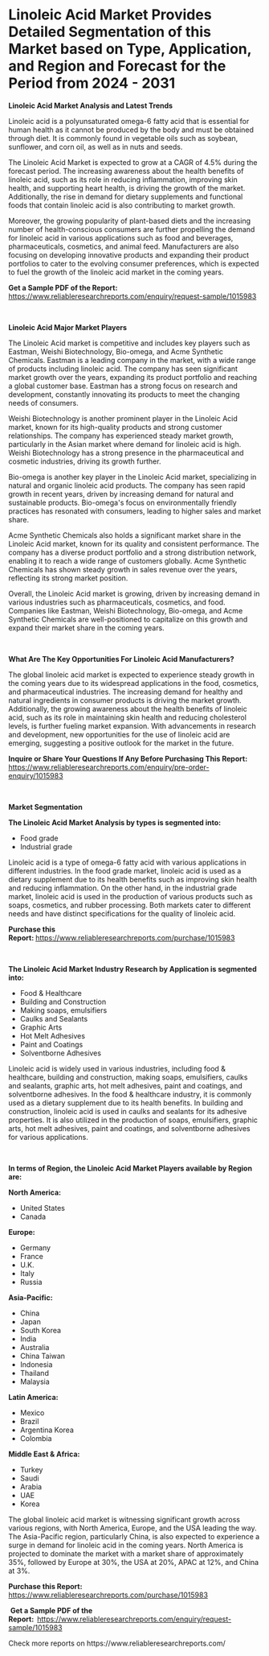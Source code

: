 <p><h1>Linoleic Acid Market Provides Detailed Segmentation of this Market based on Type, Application, and Region and Forecast for the Period from 2024 - 2031</h1></p><p><strong>Linoleic Acid Market Analysis and Latest Trends</strong></p>
<p><p>Linoleic acid is a polyunsaturated omega-6 fatty acid that is essential for human health as it cannot be produced by the body and must be obtained through diet. It is commonly found in vegetable oils such as soybean, sunflower, and corn oil, as well as in nuts and seeds.</p><p>The Linoleic Acid Market is expected to grow at a CAGR of 4.5% during the forecast period. The increasing awareness about the health benefits of linoleic acid, such as its role in reducing inflammation, improving skin health, and supporting heart health, is driving the growth of the market. Additionally, the rise in demand for dietary supplements and functional foods that contain linoleic acid is also contributing to market growth.</p><p>Moreover, the growing popularity of plant-based diets and the increasing number of health-conscious consumers are further propelling the demand for linoleic acid in various applications such as food and beverages, pharmaceuticals, cosmetics, and animal feed. Manufacturers are also focusing on developing innovative products and expanding their product portfolios to cater to the evolving consumer preferences, which is expected to fuel the growth of the linoleic acid market in the coming years.</p></p>
<p><strong>Get a Sample PDF of the Report:&nbsp;</strong> <a href="https://www.reliableresearchreports.com/enquiry/request-sample/1015983">https://www.reliableresearchreports.com/enquiry/request-sample/1015983</a></p>
<p>&nbsp;</p>
<p><strong>Linoleic Acid Major Market Players</strong></p>
<p><p>The Linoleic Acid market is competitive and includes key players such as Eastman, Weishi Biotechnology, Bio-omega, and Acme Synthetic Chemicals. Eastman is a leading company in the market, with a wide range of products including linoleic acid. The company has seen significant market growth over the years, expanding its product portfolio and reaching a global customer base. Eastman has a strong focus on research and development, constantly innovating its products to meet the changing needs of consumers.</p><p>Weishi Biotechnology is another prominent player in the Linoleic Acid market, known for its high-quality products and strong customer relationships. The company has experienced steady market growth, particularly in the Asian market where demand for linoleic acid is high. Weishi Biotechnology has a strong presence in the pharmaceutical and cosmetic industries, driving its growth further.</p><p>Bio-omega is another key player in the Linoleic Acid market, specializing in natural and organic linoleic acid products. The company has seen rapid growth in recent years, driven by increasing demand for natural and sustainable products. Bio-omega's focus on environmentally friendly practices has resonated with consumers, leading to higher sales and market share.</p><p>Acme Synthetic Chemicals also holds a significant market share in the Linoleic Acid market, known for its quality and consistent performance. The company has a diverse product portfolio and a strong distribution network, enabling it to reach a wide range of customers globally. Acme Synthetic Chemicals has shown steady growth in sales revenue over the years, reflecting its strong market position.</p><p>Overall, the Linoleic Acid market is growing, driven by increasing demand in various industries such as pharmaceuticals, cosmetics, and food. Companies like Eastman, Weishi Biotechnology, Bio-omega, and Acme Synthetic Chemicals are well-positioned to capitalize on this growth and expand their market share in the coming years.</p></p>
<p>&nbsp;</p>
<p><strong>What Are The Key Opportunities For Linoleic Acid Manufacturers?</strong></p>
<p><p>The global linoleic acid market is expected to experience steady growth in the coming years due to its widespread applications in the food, cosmetics, and pharmaceutical industries. The increasing demand for healthy and natural ingredients in consumer products is driving the market growth. Additionally, the growing awareness about the health benefits of linoleic acid, such as its role in maintaining skin health and reducing cholesterol levels, is further fueling market expansion. With advancements in research and development, new opportunities for the use of linoleic acid are emerging, suggesting a positive outlook for the market in the future.</p></p>
<p><strong>Inquire or Share Your Questions If Any Before Purchasing This Report:</strong> <a href="https://www.reliableresearchreports.com/enquiry/pre-order-enquiry/1015983">https://www.reliableresearchreports.com/enquiry/pre-order-enquiry/1015983</a></p>
<p>&nbsp;</p>
<p><strong>Market Segmentation</strong></p>
<p><strong>The Linoleic Acid Market Analysis by types is segmented into:</strong></p>
<p><ul><li>Food grade</li><li>Industrial grade</li></ul></p>
<p><p>Linoleic acid is a type of omega-6 fatty acid with various applications in different industries. In the food grade market, linoleic acid is used as a dietary supplement due to its health benefits such as improving skin health and reducing inflammation. On the other hand, in the industrial grade market, linoleic acid is used in the production of various products such as soaps, cosmetics, and rubber processing. Both markets cater to different needs and have distinct specifications for the quality of linoleic acid.</p></p>
<p><strong>Purchase this Report:&nbsp;</strong><a href="https://www.reliableresearchreports.com/purchase/1015983">https://www.reliableresearchreports.com/purchase/1015983</a></p>
<p>&nbsp;</p>
<p><strong>The Linoleic Acid Market Industry Research by Application is segmented into:</strong></p>
<p><ul><li>Food & Healthcare</li><li>Building and Construction</li><li>Making soaps, emulsifiers</li><li>Caulks and Sealants</li><li>Graphic Arts</li><li>Hot Melt Adhesives</li><li>Paint and Coatings</li><li>Solventborne Adhesives</li></ul></p>
<p><p>Linoleic acid is widely used in various industries, including food & healthcare, building and construction, making soaps, emulsifiers, caulks and sealants, graphic arts, hot melt adhesives, paint and coatings, and solventborne adhesives. In the food & healthcare industry, it is commonly used as a dietary supplement due to its health benefits. In building and construction, linoleic acid is used in caulks and sealants for its adhesive properties. It is also utilized in the production of soaps, emulsifiers, graphic arts, hot melt adhesives, paint and coatings, and solventborne adhesives for various applications.</p></p>
<p>&nbsp;</p>
<p><strong>In terms of Region, the Linoleic Acid Market Players available by Region are:</strong></p>
<p>
    <p> <strong> North America: </strong>
        <ul>
            <li>United States</li>
            <li>Canada</li>
        </ul>
        </p> 
    <p> <strong> Europe: </strong>
        <ul>
            <li>Germany</li>
            <li>France</li>
            <li>U.K.</li>
            <li>Italy</li>
            <li>Russia</li>
        </ul>
        </p> 
    <p> <strong> Asia-Pacific: </strong>
        <ul>
            <li>China</li>
            <li>Japan</li>
            <li>South Korea</li>
            <li>India</li>
            <li>Australia</li>
            <li>China Taiwan</li>
            <li>Indonesia</li>
            <li>Thailand</li>
            <li>Malaysia</li>
        </ul>
        </p> 
    <p> <strong> Latin America: </strong>
        <ul>
            <li>Mexico</li>
            <li>Brazil</li>
            <li>Argentina Korea</li>
            <li>Colombia</li>
        </ul>
        </p> 
    <p> <strong> Middle East & Africa: </strong>
        <ul>
            <li>Turkey</li>
            <li>Saudi</li>
            <li>Arabia</li>
            <li>UAE</li>
            <li>Korea</li>
        </ul>
    </p>
    </p>
<p><p>The global linoleic acid market is witnessing significant growth across various regions, with North America, Europe, and the USA leading the way. The Asia-Pacific region, particularly China, is also expected to experience a surge in demand for linoleic acid in the coming years. North America is projected to dominate the market with a market share of approximately 35%, followed by Europe at 30%, the USA at 20%, APAC at 12%, and China at 3%.</p></p>
<p><strong>Purchase this Report: </strong><a href="https://www.reliableresearchreports.com/purchase/1015983">https://www.reliableresearchreports.com/purchase/1015983</a></p>
<p>&nbsp;<strong>Get a Sample PDF of the Report:&nbsp;&nbsp;</strong><a href="https://www.reliableresearchreports.com/enquiry/request-sample/1015983">https://www.reliableresearchreports.com/enquiry/request-sample/1015983</a></p>
<p><strong></strong></p>
<p>Check more reports on https://www.reliableresearchreports.com/</p>